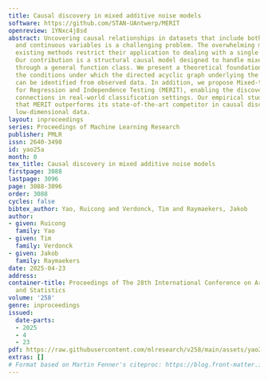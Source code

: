 ```yaml
---
title: Causal discovery in mixed additive noise models
software: https://github.com/STAN-UAntwerp/MERIT
openreview: 1YNxc4j8sd
abstract: Uncovering causal relationships in datasets that include both categorical
  and continuous variables is a challenging problem. The overwhelming majority of
  existing methods restrict their application to dealing with a single type of variable.
  Our contribution is a structural causal model designed to handle mixed-type data
  through a general function class. We present a theoretical foundation that specifies
  the conditions under which the directed acyclic graph underlying the causal model
  can be identified from observed data. In addition, we propose Mixed-type data Extension
  for Regression and Independence Testing (MERIT), enabling the discovery of causal
  connections in real-world classification settings. Our empirical studies demonstrate
  that MERIT outperforms its state-of-the-art competitor in causal discovery on relatively
  low-dimensional data.
layout: inproceedings
series: Proceedings of Machine Learning Research
publisher: PMLR
issn: 2640-3498
id: yao25a
month: 0
tex_title: Causal discovery in mixed additive noise models
firstpage: 3088
lastpage: 3096
page: 3088-3096
order: 3088
cycles: false
bibtex_author: Yao, Ruicong and Verdonck, Tim and Raymaekers, Jakob
author:
- given: Ruicong
  family: Yao
- given: Tim
  family: Verdonck
- given: Jakob
  family: Raymaekers
date: 2025-04-23
address:
container-title: Proceedings of The 28th International Conference on Artificial Intelligence
  and Statistics
volume: '258'
genre: inproceedings
issued:
  date-parts:
  - 2025
  - 4
  - 23
pdf: https://raw.githubusercontent.com/mlresearch/v258/main/assets/yao25a/yao25a.pdf
extras: []
# Format based on Martin Fenner's citeproc: https://blog.front-matter.io/posts/citeproc-yaml-for-bibliographies/
---
```

